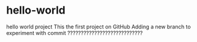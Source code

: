 # hello-world
hello world project
This the first project on GitHub
Adding a new branch to experiment with commit
????????????????????????????
